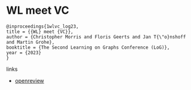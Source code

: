 # WL meet VC

```
@inproceedings{1wlvc_log23,
title = {{WL} meet {VC}},
author = {Christopher Morris and Floris Geerts and Jan T{\"o}nshoff and Martin Grohe},
booktitle = {The Second Learning on Graphs Conference (LoG)},
year = {2023}
}
```

links
- [openreview](https://openreview.net/forum?id=WYWU9aZmkX)
